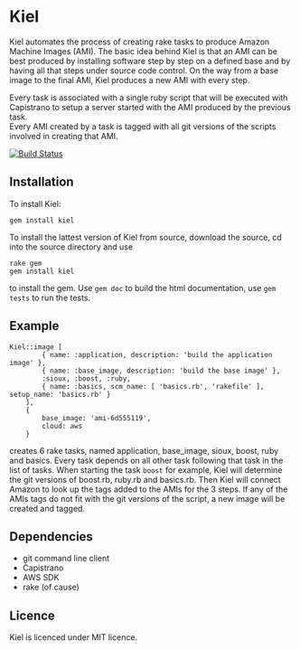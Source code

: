 Kiel
====
Kiel automates the process of creating rake tasks to produce Amazon Machine Images (AMI). The basic idea behind Kiel
is that an AMI can be best produced by installing software step by step on a defined base and by having all that 
steps under source code control. On the way from a base image to the final AMI, Kiel produces a new AMI with every step. 

Every task is associated with a single ruby script that will be executed
with Capistrano to setup a server started with the AMI produced by the previous task.  
Every AMI created by a task is tagged with all git versions of the scripts involved in creating that AMI.

[![Build Status](https://secure.travis-ci.org/TorstenRobitzki/Kiel.png)](http://travis-ci.org/TorstenRobitzki/Kiel)

Installation
------------

To install Kiel:

    gem install kiel

To install the lattest version of Kiel from source, download the source, cd into the source directory and use

    rake gem
    gem install kiel

to install the gem. Use `gem doc` to build the html documentation, use `gem tests` to run the tests.

Example
-------

    Kiel::image [
            { name: :application, description: 'build the application image' },
            { name: :base_image, description: 'build the base image' },
            :sioux, :boost, :ruby,
            { name: :basics, scm_name: [ 'basics.rb', 'rakefile' ], setup_name: 'basics.rb' }
        ],
        { 
            base_image: 'ami-6d555119', 
            cloud: aws
        }

creates 6 rake tasks, named application, base_image, sioux, boost, ruby and basics. Every task depends on all other
task following that task in the list of tasks. When starting the task `boost` for example, Kiel will determine the 
git versions of boost.rb, ruby.rb and basics.rb. Then Kiel will connect Amazon to look up the tags added to the 
AMIs for the 3 steps. If any of the AMIs tags do not fit with the git versions of the script, a new image will be
created and tagged.

Dependencies
------------
   - git command line client
   - Capistrano
   - AWS SDK
   - rake (of cause) 
   
Licence
-------

Kiel is licenced under MIT licence.
